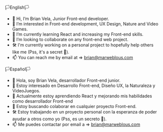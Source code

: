 🏳️English🏳️
- 👋 Hi, I’m Brian Vela, Junior Front-end developer.
- 👀 I’m interested in Front-end development, UX Design, Nature and Video Games.
- 🌱 I’m currently learning React and increasing my Front-end skills.
- 💞️ I’m looking to collaborate on any front-end web project.
- 🛠️ I'm currently working on a personal project to hopefully help others like me (Pss, it's a secret 🤫).
- 📫 You can reach me by email at => brian@marweblous.com

🏳️Español🏳️
- 👋 Hola, soy Brian Vela, desarrollador Front-end junior.
- 👀 Estoy interesado en Desarrollo Front-end, Diseño UX, la Naturaleza y VideoJuegos.
- 🌱 Actualmente estoy aprendiendo React y mejorando mis habilidades como desarrollador Front-end
- 💞️ Estoy buscando colaborar en cualquier proyecto Front-end.
- 🛠️ Estoy trabajando en un proyecto personal con la esperanza de poder ayudar a otros como yo (Pss, es un secreto 🤫).
- 📫 Me puedes contactar por email a => brian@marweblous.com

<!---
bmarweblous/bmarweblous is a ✨ special ✨ repository because its `README.md` (this file) appears on your GitHub profile.
You can click the Preview link to take a look at your changes.
--->
